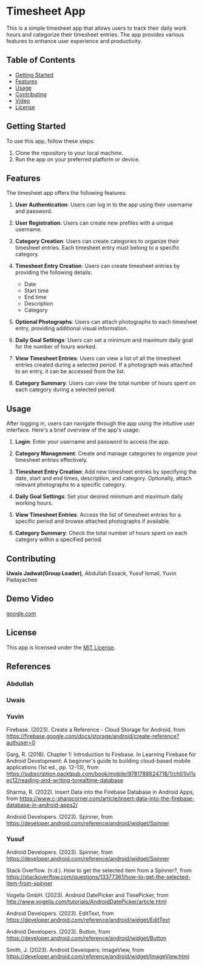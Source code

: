 # Timesheet App

This is a simple timesheet app that allows users to track their daily work hours and categorize their timesheet entries. The app provides various features to enhance user experience and productivity.

## Table of Contents
- [Getting Started](#getting-started)
- [Features](#features)
- [Usage](#usage)
- [Contributing](#contributing)
- [Video](#demo-video)
- [License](#license)

## Getting Started
To use this app, follow these steps:

1. Clone the repository to your local machine.
3. Run the app on your preferred platform or device.

## Features
The timesheet app offers the following features:

1. **User Authentication**: Users can log in to the app using their username and password.

2. **User Registration**: Users can create new prefiles with a unique username.

3. **Category Creation**: Users can create categories to organize their timesheet entries. Each timesheet entry must belong to a specific category.

3. **Timesheet Entry Creation**: Users can create timesheet entries by providing the following details:
   - Date
   - Start time
   - End time
   - Description
   - Category

4. **Optional Photographs**: Users can attach photographs to each timesheet entry, providing additional visual information.

5. **Daily Goal Settings**: Users can set a minimum and maximum daily goal for the number of hours worked.

6. **View Timesheet Entries**: Users can view a list of all the timesheet entries created during a selected period. If a photograph was attached to an entry, it can be accessed from the list.

7. **Category Summary**: Users can view the total number of hours spent on each category during a selected period.

## Usage
After logging in, users can navigate through the app using the intuitive user interface. Here's a brief overview of the app's usage:

1. **Login**: Enter your username and password to access the app.

2. **Category Management**: Create and manage categories to organize your timesheet entries effectively.

3. **Timesheet Entry Creation**: Add new timesheet entries by specifying the date, start and end times, description, and category. Optionally, attach relevant photographs to a specific category.

4. **Daily Goal Settings**: Set your desired minimum and maximum daily working hours.

5. **View Timesheet Entries**: Access the list of timesheet entries for a specific period and browse attached photographs if available.

6. **Category Summary**: Check the total number of hours spent on each category within a specified period.

## Contributing
**Uwais Jadwat(Group Leader)**, Abdullah Essack, Yusuf Ismail, Yuvin Padayachee

## Demo Video
[google.com](VIDEO)

## License
This app is licensed under the [MIT License](LICENSE).

## References

### Abdullah

### Uwais

### Yuvin
Firebase. (2023). Create a Reference - Cloud Storage for Android, from 
https://firebase.google.com/docs/storage/android/create-reference?authuser=0

Garg, R. (2018). Chapter 1: Introduction to Firebase. In Learning Firebase for Android Development: A beginner's guide to building cloud-based mobile applications (1st ed., pp. 12-13), from https://subscription.packtpub.com/book/mobile/9781788624718/1/ch01lvl1sec12/reading-and-writing-torealtime-database

Sharma, R. (2022). Insert Data into the Firebase Database in Android Apps, from 
https://www.c-sharpcorner.com/article/insert-data-into-the-firebase-database-in-android-apps2/

Android Developers. (2023). Spinner, from
https://developer.android.com/reference/android/widget/Spinner

### Yusuf
Android Developers. (2023). Spinner, from 
https://developer.android.com/reference/android/widget/Spinner

Stack Overflow. (n.d.). How to get the selected item from a Spinner?, from
https://stackoverflow.com/questions/13377361/how-to-get-the-selected-item-from-spinner

Vogella GmbH. (2023). Android DatePicker and TimePicker, from 
http://www.vogella.com/tutorials/AndroidDatePicker/article.html

Android Developers. (2023). EditText, from
https://developer.android.com/reference/android/widget/EditText

Android Developers. (2023). Button, from 
https://developer.android.com/reference/android/widget/Button

Smith, J. (2023). Android Developers: ImageView, from 
https://developer.android.com/reference/android/widget/ImageView.html
